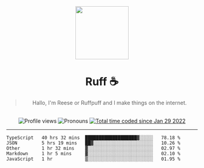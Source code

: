 <div align='center'>
  <img src='https://avatars.githubusercontent.com/u/73779441?v=4' width='140' height='140' />
  <h1>Ruff ☕️</h1>
  <blockquote>Hallo, I'm Reese or Ruffpuff and I make things on the internet.</blockquote>
  
  <br />
  
  <img alt="Profile views" src="https://komarev.com/ghpvc/?username=ruffpuff1" />
  <img alt='Pronouns' src='https://img.shields.io/endpoint?url=https://pronoundb.org/shields/61181f81be124c42b207bffd' />
  <a href="https://wakatime.com/@72bf611d-9557-4a85-aa1d-46f6a3346744"><img src="https://wakatime.com/badge/user/72bf611d-9557-4a85-aa1d-46f6a3346744.svg" alt="Total time coded since Jan 29 2022" /></a>
</div>

<hr />

<!--START_SECTION:waka-->
```text
TypeScript   40 hrs 32 mins  ███████████████████▓░░░░░   78.18 % 
JSON         5 hrs 19 mins   ██▓░░░░░░░░░░░░░░░░░░░░░░   10.26 % 
Other        1 hr 32 mins    ▓░░░░░░░░░░░░░░░░░░░░░░░░   02.97 % 
Markdown     1 hr 5 mins     ▓░░░░░░░░░░░░░░░░░░░░░░░░   02.10 % 
JavaScript   1 hr            ▒░░░░░░░░░░░░░░░░░░░░░░░░   01.95 % 
```
<!--END_SECTION:waka-->
